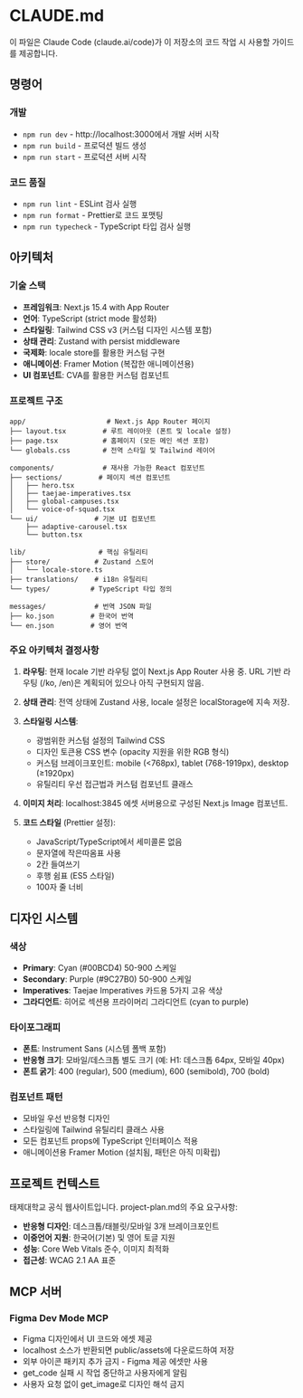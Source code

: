 # CLAUDE.md

이 파일은 Claude Code (claude.ai/code)가 이 저장소의 코드 작업 시 사용할 가이드를 제공합니다.

## 명령어

### 개발

- `npm run dev` - http://localhost:3000에서 개발 서버 시작
- `npm run build` - 프로덕션 빌드 생성
- `npm run start` - 프로덕션 서버 시작

### 코드 품질

- `npm run lint` - ESLint 검사 실행
- `npm run format` - Prettier로 코드 포맷팅
- `npm run typecheck` - TypeScript 타입 검사 실행

## 아키텍처

### 기술 스택

- **프레임워크**: Next.js 15.4 with App Router
- **언어**: TypeScript (strict mode 활성화)
- **스타일링**: Tailwind CSS v3 (커스텀 디자인 시스템 포함)
- **상태 관리**: Zustand with persist middleware
- **국제화**: locale store를 활용한 커스텀 구현
- **애니메이션**: Framer Motion (복잡한 애니메이션용)
- **UI 컴포넌트**: CVA를 활용한 커스텀 컴포넌트

### 프로젝트 구조

```
app/                    # Next.js App Router 페이지
├── layout.tsx         # 루트 레이아웃 (폰트 및 locale 설정)
├── page.tsx           # 홈페이지 (모든 메인 섹션 포함)
└── globals.css        # 전역 스타일 및 Tailwind 레이어

components/            # 재사용 가능한 React 컴포넌트
├── sections/         # 페이지 섹션 컴포넌트
│   ├── hero.tsx
│   ├── taejae-imperatives.tsx
│   ├── global-campuses.tsx
│   └── voice-of-squad.tsx
└── ui/              # 기본 UI 컴포넌트
    ├── adaptive-carousel.tsx
    └── button.tsx

lib/                  # 핵심 유틸리티
├── store/           # Zustand 스토어
│   └── locale-store.ts
├── translations/    # i18n 유틸리티
└── types/          # TypeScript 타입 정의

messages/            # 번역 JSON 파일
├── ko.json         # 한국어 번역
└── en.json         # 영어 번역
```

### 주요 아키텍처 결정사항

1. **라우팅**: 현재 locale 기반 라우팅 없이 Next.js App Router 사용 중. URL 기반 라우팅 (/ko, /en)은 계획되어 있으나 아직 구현되지 않음.

2. **상태 관리**: 전역 상태에 Zustand 사용, locale 설정은 localStorage에 지속 저장.

3. **스타일링 시스템**:
   - 광범위한 커스텀 설정의 Tailwind CSS
   - 디자인 토큰용 CSS 변수 (opacity 지원을 위한 RGB 형식)
   - 커스텀 브레이크포인트: mobile (<768px), tablet (768-1919px), desktop (≥1920px)
   - 유틸리티 우선 접근법과 커스텀 컴포넌트 클래스

4. **이미지 처리**: localhost:3845 에셋 서버용으로 구성된 Next.js Image 컴포넌트.

5. **코드 스타일** (Prettier 설정):
   - JavaScript/TypeScript에서 세미콜론 없음
   - 문자열에 작은따옴표 사용
   - 2칸 들여쓰기
   - 후행 쉼표 (ES5 스타일)
   - 100자 줄 너비

## 디자인 시스템

### 색상

- **Primary**: Cyan (#00BCD4) 50-900 스케일
- **Secondary**: Purple (#9C27B0) 50-900 스케일
- **Imperatives**: Taejae Imperatives 카드용 5가지 고유 색상
- **그라디언트**: 히어로 섹션용 프라이머리 그라디언트 (cyan to purple)

### 타이포그래피

- **폰트**: Instrument Sans (시스템 폴백 포함)
- **반응형 크기**: 모바일/데스크톱 별도 크기 (예: H1: 데스크톱 64px, 모바일 40px)
- **폰트 굵기**: 400 (regular), 500 (medium), 600 (semibold), 700 (bold)

### 컴포넌트 패턴

- 모바일 우선 반응형 디자인
- 스타일링에 Tailwind 유틸리티 클래스 사용
- 모든 컴포넌트 props에 TypeScript 인터페이스 적용
- 애니메이션용 Framer Motion (설치됨, 패턴은 아직 미확립)

## 프로젝트 컨텍스트

태제대학교 공식 웹사이트입니다. project-plan.md의 주요 요구사항:

- **반응형 디자인**: 데스크톱/태블릿/모바일 3개 브레이크포인트
- **이중언어 지원**: 한국어(기본) 및 영어 토글 지원
- **성능**: Core Web Vitals 준수, 이미지 최적화
- **접근성**: WCAG 2.1 AA 표준

## MCP 서버

### Figma Dev Mode MCP

- Figma 디자인에서 UI 코드와 에셋 제공
- localhost 소스가 반환되면 public/assets에 다운로드하여 저장
- 외부 아이콘 패키지 추가 금지 - Figma 제공 에셋만 사용
- get_code 실패 시 작업 중단하고 사용자에게 알림
- 사용자 요청 없이 get_image로 디자인 해석 금지
